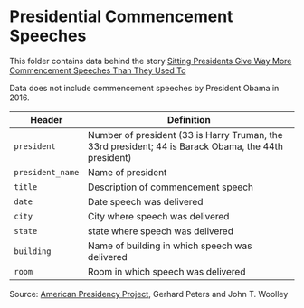# Presidential Commencement Speeches

This folder contains data behind the story [Sitting Presidents Give Way More Commencement Speeches Than They Used To](http://fivethirtyeight.com/features/sitting-presidents-give-way-more-commencement-speeches-than-they-used-to/)

Data does not include commencement speeches by President Obama in 2016.

Header | Definition
---|---------
`president` | Number of president (33 is Harry Truman, the 33rd president; 44 is Barack Obama, the 44th president)
`president_name` | Name of president
`title` | Description of commencement speech
`date` | Date speech was delivered
`city` | City where speech was delivered
`state` | state where speech was delivered
`building` | Name of building in which speech was delivered
`room` | Room in which speech was delivered

Source: [American Presidency Project](http://www.presidency.ucsb.edu/), Gerhard Peters and John T. Woolley
